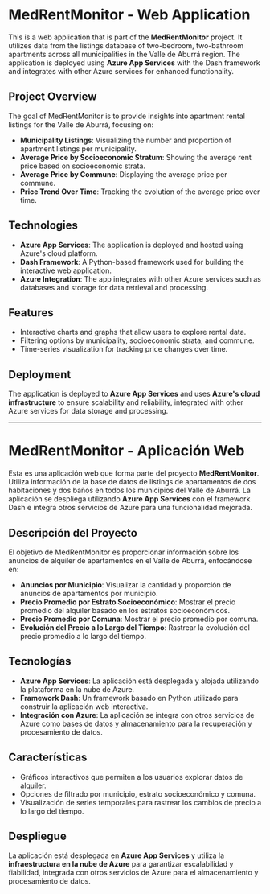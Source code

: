 # MedRentMonitor - Web Application

This is a web application that is part of the **MedRentMonitor** project. It utilizes data from the listings database of two-bedroom, two-bathroom apartments across all municipalities in the Valle de Aburrá region. The application is deployed using **Azure App Services** with the Dash framework and integrates with other Azure services for enhanced functionality.

## Project Overview

The goal of MedRentMonitor is to provide insights into apartment rental listings for the Valle de Aburrá, focusing on:

- **Municipality Listings**: Visualizing the number and proportion of apartment listings per municipality.
- **Average Price by Socioeconomic Stratum**: Showing the average rent price based on socioeconomic strata.
- **Average Price by Commune**: Displaying the average price per commune.
- **Price Trend Over Time**: Tracking the evolution of the average price over time.

## Technologies

- **Azure App Services**: The application is deployed and hosted using Azure's cloud platform.
- **Dash Framework**: A Python-based framework used for building the interactive web application.
- **Azure Integration**: The app integrates with other Azure services such as databases and storage for data retrieval and processing.

## Features

- Interactive charts and graphs that allow users to explore rental data.
- Filtering options by municipality, socioeconomic strata, and commune.
- Time-series visualization for tracking price changes over time.

## Deployment

The application is deployed to **Azure App Services** and uses **Azure's cloud infrastructure** to ensure scalability and reliability, integrated with other Azure services for data storage and processing.

---

# MedRentMonitor - Aplicación Web

Esta es una aplicación web que forma parte del proyecto **MedRentMonitor**. Utiliza información de la base de datos de listings de apartamentos de dos habitaciones y dos baños en todos los municipios del Valle de Aburrá. La aplicación se despliega utilizando **Azure App Services** con el framework Dash e integra otros servicios de Azure para una funcionalidad mejorada.

## Descripción del Proyecto

El objetivo de MedRentMonitor es proporcionar información sobre los anuncios de alquiler de apartamentos en el Valle de Aburrá, enfocándose en:

- **Anuncios por Municipio**: Visualizar la cantidad y proporción de anuncios de apartamentos por municipio.
- **Precio Promedio por Estrato Socioeconómico**: Mostrar el precio promedio del alquiler basado en los estratos socioeconómicos.
- **Precio Promedio por Comuna**: Mostrar el precio promedio por comuna.
- **Evolución del Precio a lo Largo del Tiempo**: Rastrear la evolución del precio promedio a lo largo del tiempo.

## Tecnologías

- **Azure App Services**: La aplicación está desplegada y alojada utilizando la plataforma en la nube de Azure.
- **Framework Dash**: Un framework basado en Python utilizado para construir la aplicación web interactiva.
- **Integración con Azure**: La aplicación se integra con otros servicios de Azure como bases de datos y almacenamiento para la recuperación y procesamiento de datos.

## Características

- Gráficos interactivos que permiten a los usuarios explorar datos de alquiler.
- Opciones de filtrado por municipio, estrato socioeconómico y comuna.
- Visualización de series temporales para rastrear los cambios de precio a lo largo del tiempo.

## Despliegue

La aplicación está desplegada en **Azure App Services** y utiliza la **infraestructura en la nube de Azure** para garantizar escalabilidad y fiabilidad, integrada con otros servicios de Azure para el almacenamiento y procesamiento de datos.
